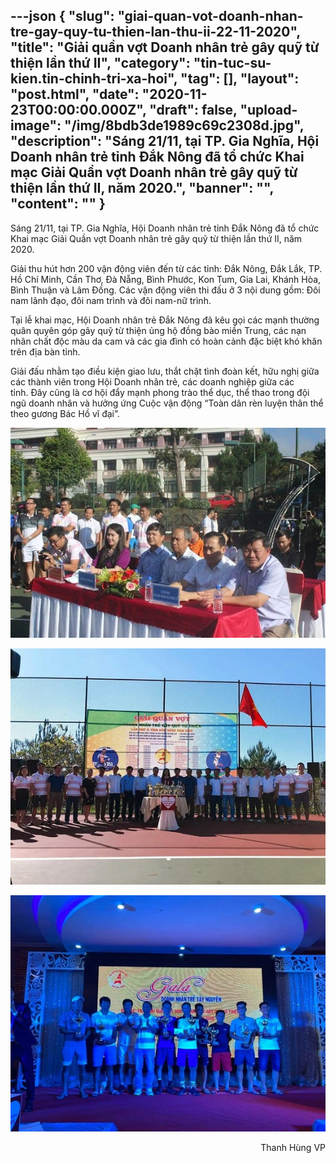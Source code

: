 ---json
{
    "slug": "giai-quan-vot-doanh-nhan-tre-gay-quy-tu-thien-lan-thu-ii-22-11-2020",
    "title": "Giải quần vợt Doanh nhân trẻ gây quỹ từ thiện lần thứ II",
    "category": "tin-tuc-su-kien.tin-chinh-tri-xa-hoi",
    "tag": [],
    "layout": "post.html",
    "date": "2020-11-23T00:00:00.000Z",
    "draft": false,
    "upload-image": "/img/8bdb3de1989c69c2308d.jpg",
    "description": "Sáng 21/11, tại TP. Gia Nghĩa, Hội Doanh nhân trẻ tỉnh Đắk Nông đã tổ chức Khai mạc Giải Quần vợt Doanh nhân trẻ gây quỹ từ thiện lần thứ II, năm 2020.",
    "banner": "",
    "__content__": ""
}
---
<p>Sáng 21/11, tại TP. Gia Nghĩa, H&ocirc;̣i Doanh nh&acirc;n trẻ tỉnh Đắk N&ocirc;ng đã t&ocirc;̉ chức Khai mạc Giải Qu&acirc;̀n vợt Doanh nh&acirc;n trẻ g&acirc;y quỹ từ thi&ecirc;̣n l&acirc;̀n thứ II, năm 2020.</p>

<p>Giải&nbsp;thu hút hơn&nbsp;200 v&acirc;̣n đ&ocirc;̣ng vi&ecirc;n đ&ecirc;́n từ các tỉnh: Đắk N&ocirc;ng, Đắk Lắk, TP. H&ocirc;̀ Chí Minh, C&acirc;̀n Thơ, Đà Nẵng, Bình Phước, Kon Tum, Gia Lai, Khánh Hòa, Bình Thu&acirc;̣n và L&acirc;m Đ&ocirc;̀ng. Các v&acirc;̣n đ&ocirc;̣ng vi&ecirc;n thi đấu ở 3 nội dung gồm: Đ&ocirc;i nam l&atilde;nh đạo, đ&ocirc;i nam trình v&agrave; đ&ocirc;i nam-nữ trình.</p>

<p>Tại l&ecirc;̃ khai mạc, H&ocirc;̣i Doanh nh&acirc;n trẻ Đắk N&ocirc;ng đã k&ecirc;u gọi các mạnh thường qu&acirc;n quy&ecirc;n góp g&acirc;y quỹ từ thi&ecirc;̣n ủng h&ocirc;̣ đ&ocirc;̀ng bào mi&ecirc;̀n Trung, các nạn nh&acirc;n ch&acirc;́t đ&ocirc;̣c màu da cam và các gia đình có hoàn cảnh đặc bi&ecirc;̣t khó khăn tr&ecirc;n địa bàn tỉnh.</p>

<p>Giải đấu nhằm tạo điều kiện giao lưu, thắt chặt t&igrave;nh đo&agrave;n kết, hữu nghị giữa c&aacute;c th&agrave;nh vi&ecirc;n trong Hội Doanh nh&acirc;n trẻ, c&aacute;c doanh nghiệp giữa c&aacute;c tỉnh.&nbsp;Đ&acirc;y cũng là cơ h&ocirc;̣i đ&acirc;̉y mạnh phong trào th&ecirc;̉ dục, th&ecirc;̉ thao trong đ&ocirc;̣i ngũ doanh nh&acirc;n v&agrave; hưởng ứng Cu&ocirc;̣c v&acirc;̣n đ&ocirc;̣ng &ldquo;Toàn d&acirc;n rèn luy&ecirc;̣n th&acirc;n th&ecirc;̉ theo gương Bác H&ocirc;̀ vĩ đại&rdquo;.</p>

<p style="text-align:center"><img alt="" src="/img/eb350106a47b55250c6a.jpg" /></p>

<p style="text-align:center"><img alt="" src="/img/6d05d03f7542841cdd53.jpg" /></p>

<p style="text-align:center"><img alt="" src="/img/8bdb3de1989c69c2308d.jpg" /></p>

<p style="text-align:right">Thanh H&ugrave;ng VP</p>

<p>&nbsp;</p>
